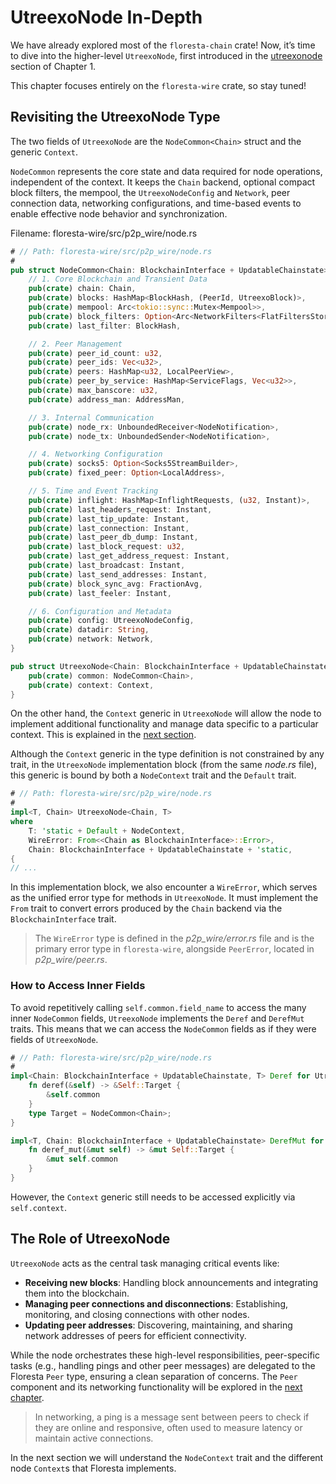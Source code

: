 # UtreexoNode In-Depth

We have already explored most of the `floresta-chain` crate! Now, it’s time to dive into the higher-level `UtreexoNode`, first introduced in the [utreexonode](ch01-01-utreexonode.md) section of Chapter 1.

This chapter focuses entirely on the `floresta-wire` crate, so stay tuned!

## Revisiting the UtreexoNode Type

The two fields of `UtreexoNode` are the `NodeCommon<Chain>` struct and the generic `Context`.

`NodeCommon` represents the core state and data required for node operations, independent of the context. It keeps the `Chain` backend, optional compact block filters, the mempool, the `UtreexoNodeConfig` and `Network`, peer connection data, networking configurations, and time-based events to enable effective node behavior and synchronization.

Filename: floresta-wire/src/p2p_wire/node.rs

```rust
# // Path: floresta-wire/src/p2p_wire/node.rs
#
pub struct NodeCommon<Chain: BlockchainInterface + UpdatableChainstate> {
    // 1. Core Blockchain and Transient Data
    pub(crate) chain: Chain,
    pub(crate) blocks: HashMap<BlockHash, (PeerId, UtreexoBlock)>,
    pub(crate) mempool: Arc<tokio::sync::Mutex<Mempool>>,
    pub(crate) block_filters: Option<Arc<NetworkFilters<FlatFiltersStore>>>,
    pub(crate) last_filter: BlockHash,

    // 2. Peer Management
    pub(crate) peer_id_count: u32,
    pub(crate) peer_ids: Vec<u32>,
    pub(crate) peers: HashMap<u32, LocalPeerView>,
    pub(crate) peer_by_service: HashMap<ServiceFlags, Vec<u32>>,
    pub(crate) max_banscore: u32,
    pub(crate) address_man: AddressMan,

    // 3. Internal Communication
    pub(crate) node_rx: UnboundedReceiver<NodeNotification>,
    pub(crate) node_tx: UnboundedSender<NodeNotification>,

    // 4. Networking Configuration
    pub(crate) socks5: Option<Socks5StreamBuilder>,
    pub(crate) fixed_peer: Option<LocalAddress>,

    // 5. Time and Event Tracking
    pub(crate) inflight: HashMap<InflightRequests, (u32, Instant)>,
    pub(crate) last_headers_request: Instant,
    pub(crate) last_tip_update: Instant,
    pub(crate) last_connection: Instant,
    pub(crate) last_peer_db_dump: Instant,
    pub(crate) last_block_request: u32,
    pub(crate) last_get_address_request: Instant,
    pub(crate) last_broadcast: Instant,
    pub(crate) last_send_addresses: Instant,
    pub(crate) block_sync_avg: FractionAvg,
    pub(crate) last_feeler: Instant,

    // 6. Configuration and Metadata
    pub(crate) config: UtreexoNodeConfig,
    pub(crate) datadir: String,
    pub(crate) network: Network,
}

pub struct UtreexoNode<Chain: BlockchainInterface + UpdatableChainstate, Context> {
    pub(crate) common: NodeCommon<Chain>,
    pub(crate) context: Context,
}
```

On the other hand, the `Context` generic in `UtreexoNode` will allow the node to implement additional functionality and manage data specific to a particular context. This is explained in the [next section](ch06-01-node-contexts.md).

Although the `Context` generic in the type definition is not constrained by any trait, in the `UtreexoNode` implementation block (from the same _node.rs_ file), this generic is bound by both a `NodeContext` trait and the `Default` trait.

```rust
# // Path: floresta-wire/src/p2p_wire/node.rs
#
impl<T, Chain> UtreexoNode<Chain, T>
where
    T: 'static + Default + NodeContext,
    WireError: From<<Chain as BlockchainInterface>::Error>,
    Chain: BlockchainInterface + UpdatableChainstate + 'static,
{
// ...
```

In this implementation block, we also encounter a `WireError`, which serves as the unified error type for methods in `UtreexoNode`. It must implement the `From` trait to convert errors produced by the `Chain` backend via the `BlockchainInterface` trait.

> The `WireError` type is defined in the _p2p_wire/error.rs_ file and is the primary error type in `floresta-wire`, alongside `PeerError`, located in _p2p_wire/peer.rs_.

### How to Access Inner Fields

To avoid repetitively calling `self.common.field_name` to access the many inner `NodeCommon` fields, `UtreexoNode` implements the `Deref` and `DerefMut` traits. This means that we can access the `NodeCommon` fields as if they were fields of `UtreexoNode`.

```rust
# // Path: floresta-wire/src/p2p_wire/node.rs
#
impl<Chain: BlockchainInterface + UpdatableChainstate, T> Deref for UtreexoNode<Chain, T> {
    fn deref(&self) -> &Self::Target {
        &self.common
    }
    type Target = NodeCommon<Chain>;
}

impl<T, Chain: BlockchainInterface + UpdatableChainstate> DerefMut for UtreexoNode<Chain, T> {
    fn deref_mut(&mut self) -> &mut Self::Target {
        &mut self.common
    }
}
```

However, the `Context` generic still needs to be accessed explicitly via `self.context`.

## The Role of UtreexoNode

`UtreexoNode` acts as the central task managing critical events like:

- **Receiving new blocks**: Handling block announcements and integrating them into the blockchain.
- **Managing peer connections and disconnections**: Establishing, monitoring, and closing connections with other nodes.
- **Updating peer addresses**: Discovering, maintaining, and sharing network addresses of peers for efficient connectivity.

While the node orchestrates these high-level responsibilities, peer-specific tasks (e.g., handling pings and other peer messages) are delegated to the Floresta `Peer` type, ensuring a clean separation of concerns. The `Peer` component and its networking functionality will be explored in the [next chapter](ch07-00-peer-to-peer-networking.md).

> In networking, a ping is a message sent between peers to check if they are online and responsive, often used to measure latency or maintain active connections.

In the next section we will understand the `NodeContext` trait and the different node `Context`s that Floresta implements.
